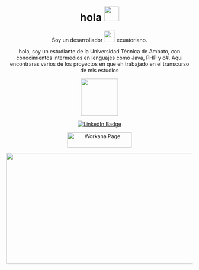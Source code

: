 <h1 align="center">hola <img src="https://media.giphy.com/media/hvRJCLFzcasrR4ia7z/giphy.gif" width="40"></h1>
<p align="center"> Soy un desarrollador <img src="https://media.giphy.com/media/WUlplcMpOCEmTGBtBW/giphy.gif" width="30"> ecuatoriano.</p>
<p align="center"> hola, soy un estudiante de la Universidad Técnica de Ambato, con conocimientos intermedios en lenguajes como Java, PHP y c#.
Aqui encontraras varios de los proyectos en que eh trabajado en el transcurso de mis estudios</p>
<p align="center"><img src="https://media.giphy.com/media/M9gbBd9nbDrOTu1Mqx/giphy.gif" width="100"/></p>
<p align="center">
<a href="https://www.linkedin.com/in/alexander-javier-flores-pusil-50a60b246/"><img src="https://img.shields.io/badge/LinkedIn-blue?style=for-the-badge&logo=linkedin&logoColor=white" alt="LinkedIn Badge"></a>
</p>
<p align="center">
<a href="https://www.buymeacoffee.com/zed0" target="_blank"><img src="https://wkncdn.com/newx/assets/build/img/logos/free_logo_es_AR.8133630bc.svg" alt="Workana Page" height="41" width="174"></a>
</p>
<p align="center"><img src="https://colaborativo.net/wp-content/uploads/2018/08/NimbleSomeElkhound-size_restricted.gif" width="600" height="300"  /></p>

<p align="center"><img src="https://komarev.com/ghpvc/?username=kakbar&style=flat-square&color=blue" alt=""></p>
